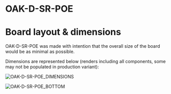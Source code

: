 # OAK-D-SR-POE

# Board layout & dimensions
OAK-D-SR-POE was made with intention that the overall size of the board would be as minimal as possible. 

Dimensions are represented below (renders including all components, some may not be populated in production variant):

![OAK-D-SR-POE_DIMENSIONS](https://github.com/luxonis/depthai-hardware/blob/EL2086/EL6905_OAK-D-SR-POE/OAK-D-SR-POE/EL6905_OAK-D-SR-POE_Power-board/Images/BACK%20VIEW%20POE.png)

![OAK-D-SR-POE_BOTTOM](https://github.com/luxonis/depthai-hardware/blob/EL2086/EL6905_OAK-D-SR-POE/OAK-D-SR-POE/EL6905_OAK-D-SR-POE_Power-board/Images/FRONT%20VIEW%20POE.png)
